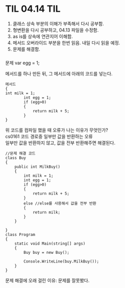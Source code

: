 # TIL 04.14 TIL
1. 클래스 상속 부분의 이해가 부족해서 다시 공부함.
2. 형변환을 다시 공부하고, 04.13 파일을 수정함.
3. as is를 상속에 연관지어 이해함.
4. 메서드 오버라이드 부분을 한번 읽음. 내일 다시 읽을 예정.
5. 문제를 해결함.


###
문제
var egg = 1;

메서드를 하나 만든 뒤, 그 메서드에 아래의 코드를 넣는다.
```
메서드
{
int milk = 1;
        int egg = 1;
        if (egg>0)
        {
            return milk + 5;
        }
}
```
위 코드를 컴파일 했을 때 오류가 나는 이유가 무엇인가?  
cs0161 코드 경로중 일부만 값을 반환하는 오류  
일부만 값을 반환하지 않고, 값을 전부 반환해주면 해결된다.  
```
//문제 해결 코드
class Buy
{
    public int MilkBuy()
    {
        int milk = 1;
        int egg = 1;
        if (egg>0)
        {
            return milk + 5;
        }
        else //else를 사용해서 값을 전부 반환
        {
            return milk;
        }
    }

}
class Program
{
    static void Main(string[] args)
    {
        Buy buy = new Buy();

        Console.WriteLine(buy.MilkBuy());
    }
}
```
문제 해결에 오래 걸린 이유: 문제를 잘못봤다.
